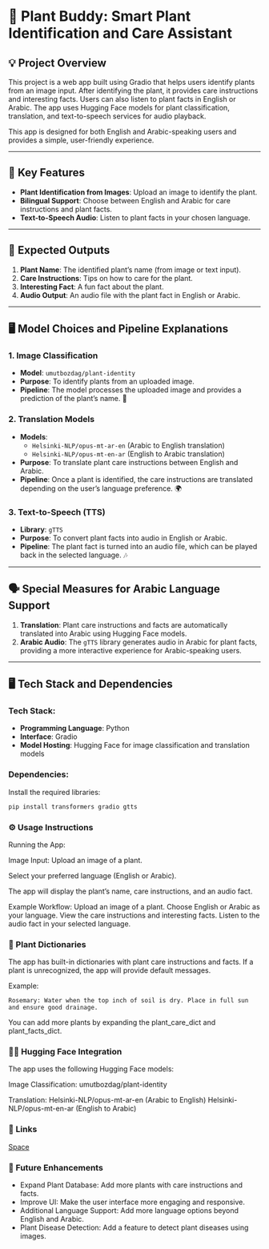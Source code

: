 # 🌱 **Plant Buddy: Smart Plant Identification and Care Assistant**


## 💡 **Project Overview**

This project is a web app built using Gradio that helps users identify plants from an image input. After identifying the plant, it provides care instructions and interesting facts. Users can also listen to plant facts in English or Arabic. The app uses Hugging Face models for plant classification, translation, and text-to-speech services for audio playback.

This app is designed for both English and Arabic-speaking users and provides a simple, user-friendly experience.

---

## 🌟 **Key Features**

- **Plant Identification from Images**: Upload an image to identify the plant.
- **Bilingual Support**: Choose between English and Arabic for care instructions and plant facts.
- **Text-to-Speech Audio**: Listen to plant facts in your chosen language.

---

## 🎯 **Expected Outputs**

1. **Plant Name**: The identified plant’s name (from image or text input).
2. **Care Instructions**: Tips on how to care for the plant.
3. **Interesting Fact**: A fun fact about the plant.
4. **Audio Output**: An audio file with the plant fact in English or Arabic.

---

## 🖥️ **Model Choices and Pipeline Explanations**

### 1. **Image Classification**
- **Model**: `umutbozdag/plant-identity`
- **Purpose**: To identify plants from an uploaded image.
- **Pipeline**: The model processes the uploaded image and provides a prediction of the plant’s name. 🌿

### 2. **Translation Models**
- **Models**:
  - `Helsinki-NLP/opus-mt-ar-en` (Arabic to English translation)
  - `Helsinki-NLP/opus-mt-en-ar` (English to Arabic translation)
- **Purpose**: To translate plant care instructions between English and Arabic.
- **Pipeline**: Once a plant is identified, the care instructions are translated depending on the user’s language preference. 🌍

### 3. **Text-to-Speech (TTS)**
- **Library**: `gTTS`
- **Purpose**: To convert plant facts into audio in English or Arabic.
- **Pipeline**: The plant fact is turned into an audio file, which can be played back in the selected language. 🎶

---

## 🗣️ **Special Measures for Arabic Language Support**

1. **Translation**: Plant care instructions and facts are automatically translated into Arabic using Hugging Face models.
2. **Arabic Audio**: The `gTTS` library generates audio in Arabic for plant facts, providing a more interactive experience for Arabic-speaking users.

---

## 🖥️ **Tech Stack and Dependencies**

### Tech Stack:
- **Programming Language**: Python
- **Interface**: Gradio
- **Model Hosting**: Hugging Face for image classification and translation models

### Dependencies:
Install the required libraries:
```bash
pip install transformers gradio gtts
```
### ⚙️ Usage Instructions
Running the App:

Image Input:
Upload an image of a plant.

Select your preferred language (English or Arabic).

The app will display the plant’s name, care instructions, and an audio fact.

Example Workflow:
Upload an image of a plant.
Choose English or Arabic as your language.
View the care instructions and interesting facts.
Listen to the audio fact in your selected language.

### 🌿 Plant Dictionaries
The app has built-in dictionaries with plant care instructions and facts. If a plant is unrecognized, the app will provide default messages.

Example: 

    Rosemary: Water when the top inch of soil is dry. Place in full sun and ensure good drainage.
    
You can add more plants by expanding the plant_care_dict and plant_facts_dict.

### 🧑‍💻 Hugging Face Integration
The app uses the following Hugging Face models:

Image Classification: umutbozdag/plant-identity

Translation:
Helsinki-NLP/opus-mt-ar-en (Arabic to English)
Helsinki-NLP/opus-mt-en-ar (English to Arabic)


### 🔗  Links
[Space](https://huggingface.co/spaces/JanaAlbader/Plant_Buddy/blob/main/requirements.txt) 


### 🚀 Future Enhancements
- Expand Plant Database: Add more plants with care instructions and facts.
- Improve UI: Make the user interface more engaging and responsive.
- Additional Language Support: Add more language options beyond English and Arabic.
- Plant Disease Detection: Add a feature to detect plant diseases using images.
